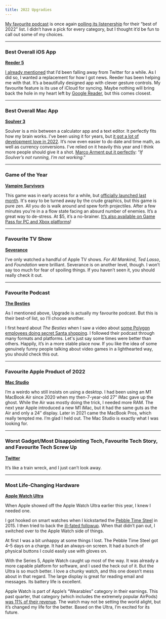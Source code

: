 ```yaml
---
title: 2022 Upgradies
---
```


[My favourite podcast](https://www.relay.fm/upgrade) is once again [polling its listenership](http://upgradies.vote/) for their “best of 2022” list. I didn’t have a pick for every category, but I thought it’d be fun to call out some of my choices.

<hr>

### Best Overall iOS App
**[Reeder 5](https://reederapp.com)**

[I already mentioned](https://anderegg.ca/2022/11/15/twitter-is-going-great) that I’d been falling away from Twitter for a while. As I did so, I wanted a replacement for how I got news. Reeder has been helping me with that. It’s a beautifully designed app with clever gesture controls. My favourite feature is its use of iCloud for syncing. Maybe nothing will bring back the hole in my heart left by [Google Reader](https://en.wikipedia.org/wiki/Google_Reader), but this comes closest.

<hr>

### Best Overall Mac App
**[Soulver 3](https://soulver.app)**

Soulver is a mix between a calculator app and a text editor. It perfectly fits how my brain works. I’ve been using it for years, but [it got a lot of development love in 2022](https://soulver.canny.io/changelog). It’s now even easier to do date and time math, as well as currency conversions. I’ve relied on it heavily this year and I think more people should give it a shot. [Marco Arment put it perfectly](https://marco.org/2014/05/13/cheap-soulver): “*If Soulver’s not running, I’m not working*.”

<hr>

### Game of the Year
**[Vampire Survivors](https://store.steampowered.com/app/1794680/Vampire_Survivors/)**

This game was in early access for a while, but [officially launched last month](https://www.polygon.com/23416862/vampire-survivors-release-endless-inverse-modes-twitch-integration). It's easy to be turned away by the crude graphics, but this game is pure zen. All you do is walk around and spew forth projectiles. After a few minutes you're in a a flow state facing an absurd number of enemies. It’s a great way to de-stress. At $5, it’s a no-brainer. [It’s also available on Game Pass for PC and Xbox platforms](https://www.xbox.com/en-CA/games/store/vampire-survivors/9PD5BM2Z8C4L)!

<hr>

### Favourite TV Show
**[Severance](https://tv.apple.com/us/show/severance/umc.cmc.1srk2goyh2q2zdxcx605w8vtx)**

I’ve only watched a handful of Apple TV shows. *For All Mankind*, *Ted Lasso*, and *Foundation* were brilliant. Severance is on another level, though. I won’t say too much for fear of spoiling things. If you haven’t seen it, you should really check it out.

<hr>

### Favourite Podcast
**[The Besties](https://www.themcelroy.family/besties)**

As I mentioned above, Upgrade is actually my favourite podcast. But this is their best-of list, so I’ll choose another.

I first heard about *The Besties* when I saw a video about [some Polygon employees doing secret Santa shopping](https://www.youtube.com/watch?v=gn2HjIIwsEY). I followed their podcast through many formats and platforms. Let's just say some times were better than others. Happily, it’s in a more stable place now. If you like the idea of some genuinely funny people talking about video games in a lighthearted way, you should check this out.

<hr>

### Favourite Apple Product of 2022
**[Mac Studio](https://www.apple.com/ca/mac-studio/)**

I’m a weirdo who still insists on using a desktop. I had been using an M1 MacBook Air since 2020 when my then-7-year-old 27” iMac gave up the ghost. While the Air was mostly doing the trick, I needed more RAM. The next year Apple introduced a new M1 iMac, but it had the same guts as the Air and only a 24” display. Later in 2021 came the MacBook Pros, which really tempted me. I’m glad I held out. The Mac Studio is exactly what I was looking for.

<hr>

### Worst Gadget/Most Disappointing Tech, Favourite Tech Story, and Favourite Tech Screw Up
**[Twitter](https://twitterisgoinggreat.com)**

It’s like a train wreck, and I just can’t look away.

<hr>

### Most Life-Changing Hardware
**[Apple Watch Ultra](https://www.apple.com/ca/apple-watch-ultra/)**

When Apple showed off the Apple Watch Ultra earlier this year, I knew I needed one.

I got hooked on smart watches when I kickstarted the [Pebble Time Steel](https://www.kickstarter.com/projects/getpebble/pebble-time-awesome-smartwatch-no-compromises) in 2015. I then tried to back the [ill-fated followup](https://www.kickstarter.com/projects/getpebble/pebble-2-time-2-and-core-an-entirely-new-3g-ultra). When that didn’t pan out, I switched over to the Apple Watch side of things.

At first I was a bit unhappy at some things I lost. The Pebble Time Steel got 4–5 days on a charge. It had an always-on screen. It had a bunch of physical buttons I could easily use with gloves on.

With the Series 5, Apple Watch caught up most of the way. It was already a more capable platform for software, and I used the heck out of it. But the Ultra is so much better. I love a chunky watch, and this one doesn’t mess about in that regard. The large display is great for reading email and messages. Its battery life is excellent.

Apple Watch is part of Apple’s “Wearables” category in their earnings. This past quarter, that category (which includes the extremely popular AirPods) [was 11% of their revenue](https://sixcolors.com/post/2022/10/amid-tech-industry-fears-apple-reports-record-q4-results/). The watch may not be setting the world alight, but it’s changed my life for the better. Based on the Ultra, I’m excited for its future.
